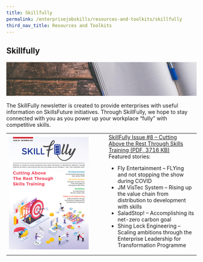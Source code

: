 ```yaml
---
title: Skillfully
permalink: /enterprisejobskills/resources-and-toolkits/skillfully
third_nav_title: Resources and Toolkits
---
```


## Skillfully

![Skillfully](/images/epjs/resources-and-toolkits/skillfully/skillfully.png)

The SkillFully newsletter is created to provide enterprises with useful information on SkillsFuture initiatives. Through SkillFully, we hope to stay connected with you as you power up your workplace “fully” with competitive skills.

<table>
<tr>
<td style="width:250px"><img style="width:211px; height:298px; align:center" src="/images/epjs/resources-and-toolkits/skillfully/skillfully-issue8.png" aria-hidden="true"></td>
<td style="width:auto"><a href="/images/epjs/resources-and-toolkits/skillfully/SkillfullyNewsletter_8_R10.pdf" target="_blank" rel="noopener">SkillFully Issue #8 – Cutting Above the Rest Through Skills Training (PDF, 3716 KB)</a><br>Featured stories:<br><ul><li>Fly Entertainment – FLYing and not stopping the show during COVID</li><li>JM VisTec System – Rising up the value chain from distribution to development with skills</li><li>SaladStop! – Accomplishing its net-zero carbon goal</li><li>Shing Leck Engineering – Scaling ambitions through the Enterprise Leadership for Transformation Programme</li></ul></td>
</tr>
</table>


